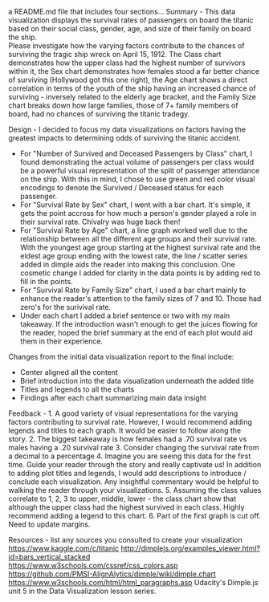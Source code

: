 a README.md file that includes four sections...
Summary - 
This data visualization displays the survival rates of passengers on board the titanic based on their social class, gender, age, and size of their family on board the ship.  
Please investigate how the varying factors contribute to the chances of surviving the tragic ship wreck on April 15, 1912. The Class chart demonstrates how the upper class had the highest number of survivors within it, the Sex chart demonstrates how females stood a far better chance of surviving (Hollywood got this one right), the Age chart shows a direct correlation in terms of the youth of the ship having an increased chance of surviving - inversely related to the elderly age bracket, and the Family Size chart breaks down how large families, those of 7+ family members of board, had no chances of surviving the titanic tradegy.


Design - 
I decided to focus my data visualizations on factors having the greatest impacts to determining odds of surviving the titanic accident. 
- For "Number of Survived and Deceased Passengers by Class" chart, I found demonstrating the actual volume of passengers per class would be a powerful visual representation of the split of passenger attendance on the ship. With this in mind, I chose to use green and red color visual encodings to denote the Survived / Deceased status for each passenger.
- For "Survival Rate by Sex" chart, I went with a bar chart. It's simple, it gets the point accross for how much a person's gender played a role in their survival rate. Chivalry was huge back then!
- For "Survival Rate by Age" chart, a line graph worked well due to the relationship between all the different age groups and their survival rate. With the youngest age group starting at the highest survival rate and the eldest age group ending with the lowest rate, the line / scatter series added in dimple aids the reader into making this conclusion. One cosmetic change I added for clarity in the data points is by adding red to fill in the points. 
- For "Survival Rate by Family Size" chart, I used a bar chart mainly to enhance the reader's attention to the family sizes of 7 and 10. Those had zero's for the surivival rate. 
- Under each chart I added a brief sentence or two with my main takeaway. If the introduction wasn't enough to get the juices flowing for the reader, hoped the brief summary at the end of each plot would aid them in their experience.

Changes from the initial data visualization report to the final include:
- Center aligned all the content
- Brief introduction into the data visualization underneath the added title
- Titles and legends to all the charts
- Findings after each chart summarizing main data insight

Feedback - 
	1. A good variety of visual representations for the varying factors contributing to survival rate.  However, I would recommend adding legends and titles to each graph.  It would be easier to follow along the story.
	2. The biggest takeaway is how females had a .70 survival rate vs males having a .20 survival rate
	3. Consider changing the survival rate from a decimal to a percentage
	4. Imagine you are seeing this data for the first time.  Guide your reader through the story and really captivate us!  In addition to adding plot titles and legends, I would add descriptions to introduce / conclude each visualization.  Any insightful commentary would be helpful to walking the reader through your visualizations.
	5. Assuming the class values correlate to 1, 2, 3 to upper, middle, lower - the class chart show that although the upper class had the highest survived in each class.  Highly recommend adding a legend to this chart.
	6. Part of the first graph is cut off.  Need to update margins. 

Resources - list any sources you consulted to create your visualization
https://www.kaggle.com/c/titanic
http://dimplejs.org/examples_viewer.html?id=bars_vertical_stacked
https://www.w3schools.com/cssref/css_colors.asp
https://github.com/PMSI-AlignAlytics/dimple/wiki/dimple.chart
https://www.w3schools.com/html/html_paragraphs.asp
Udacity's Dimple.js unit 5 in the Data Visualization lesson series.
